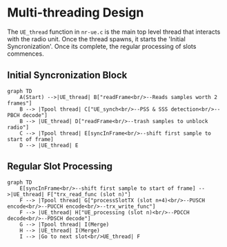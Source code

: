 # Multi-threading Design
The `UE_thread` function in `nr-ue.c` is the main top level thread that interacts with the radio unit. Once the thread spawns, it starts the 'Initial Syncronization'. Once its complete, the regular processing of slots commences.

## Initial Syncronization Block
```mermaid
graph TD
    A(Start) -->|UE_thread| B["readFrame<br/>--Reads samples worth 2 frames"]
    B --> |Tpool thread| C["UE_synch<br/>--PSS & SSS detection<br/>--PBCH decode"]
    B --> |UE_thread| D["readFrame<br/>--trash samples to unblock radio"]
    C --> |Tpool thread| E[syncInFrame<br/>--shift first sample to start of frame]
    D --> |UE_thread| E
```
## Regular Slot Processing
```mermaid
graph TD
    E[syncInFrame<br/>--shift first sample to start of frame] -->|UE_thread| F["trx_read_func (slot n)"]
    F --> |Tpool thread| G["processSlotTX (slot n+4)<br/>--PUSCH encode<br/>--PUCCH encode<br/>--trx_write_func"]
    F --> |UE_thread| H["UE_processing (slot n)<br/>--PDCCH decode<br/>--PDSCH decode"]
    G --> |Tpool thread| I(Merge)
    H --> |UE_thread| I(Merge)
    I --> |Go to next slot<br/>UE_thread| F
```
